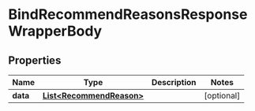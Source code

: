 

# BindRecommendReasonsResponseWrapperBody


## Properties

Name | Type | Description | Notes
------------ | ------------- | ------------- | -------------
**data** | [**List&lt;RecommendReason&gt;**](RecommendReason.md) |  |  [optional]



